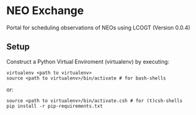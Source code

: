 NEO Exchange
============

Portal for scheduling observations of NEOs using LCOGT (Version 0.0.4)

Setup
-----

Construct a Python Virtual Enviroment (virtualenv) by executing:  

`virtualenv <path to virtualenv>`  
`source <path to virtualenv>/bin/activate # for bash-shells`  

or:  

`source <path to virtualenv>/bin/activate.csh # for (t)csh-shells`  
`pip install -r pip-requirements.txt`  


